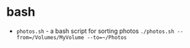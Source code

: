 # bash

- `photos.sh` - a bash script for sorting photos
```./photos.sh --from=/Volumes/MyVolume --to=~/Photos```
